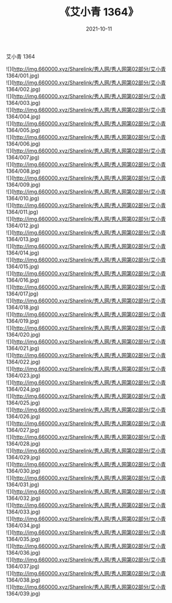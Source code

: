 ﻿---
layout: post
title:  《艾小青 1364》
date:   2021-10-11
img: http://img.660000.xyz/Sharelink/秀人网/秀人网第02部分/艾小青 1364/000.jpg
categories: [美女, 清纯, 唯美]
---

艾小青 1364

  ![](http://img.660000.xyz/Sharelink/秀人网/秀人网第02部分/艾小青 1364/001.jpg) <br> ![](http://img.660000.xyz/Sharelink/秀人网/秀人网第02部分/艾小青 1364/002.jpg) <br> ![](http://img.660000.xyz/Sharelink/秀人网/秀人网第02部分/艾小青 1364/003.jpg) <br> ![](http://img.660000.xyz/Sharelink/秀人网/秀人网第02部分/艾小青 1364/004.jpg) <br> ![](http://img.660000.xyz/Sharelink/秀人网/秀人网第02部分/艾小青 1364/005.jpg) <br> ![](http://img.660000.xyz/Sharelink/秀人网/秀人网第02部分/艾小青 1364/006.jpg) <br> ![](http://img.660000.xyz/Sharelink/秀人网/秀人网第02部分/艾小青 1364/007.jpg) <br> ![](http://img.660000.xyz/Sharelink/秀人网/秀人网第02部分/艾小青 1364/008.jpg) <br> ![](http://img.660000.xyz/Sharelink/秀人网/秀人网第02部分/艾小青 1364/009.jpg) <br> ![](http://img.660000.xyz/Sharelink/秀人网/秀人网第02部分/艾小青 1364/010.jpg) <br> ![](http://img.660000.xyz/Sharelink/秀人网/秀人网第02部分/艾小青 1364/011.jpg) <br> ![](http://img.660000.xyz/Sharelink/秀人网/秀人网第02部分/艾小青 1364/012.jpg) <br> ![](http://img.660000.xyz/Sharelink/秀人网/秀人网第02部分/艾小青 1364/013.jpg) <br> ![](http://img.660000.xyz/Sharelink/秀人网/秀人网第02部分/艾小青 1364/014.jpg) <br> ![](http://img.660000.xyz/Sharelink/秀人网/秀人网第02部分/艾小青 1364/015.jpg) <br> ![](http://img.660000.xyz/Sharelink/秀人网/秀人网第02部分/艾小青 1364/016.jpg) <br> ![](http://img.660000.xyz/Sharelink/秀人网/秀人网第02部分/艾小青 1364/017.jpg) <br> ![](http://img.660000.xyz/Sharelink/秀人网/秀人网第02部分/艾小青 1364/018.jpg) <br> ![](http://img.660000.xyz/Sharelink/秀人网/秀人网第02部分/艾小青 1364/019.jpg) <br> ![](http://img.660000.xyz/Sharelink/秀人网/秀人网第02部分/艾小青 1364/020.jpg) <br> ![](http://img.660000.xyz/Sharelink/秀人网/秀人网第02部分/艾小青 1364/021.jpg) <br> ![](http://img.660000.xyz/Sharelink/秀人网/秀人网第02部分/艾小青 1364/022.jpg) <br> ![](http://img.660000.xyz/Sharelink/秀人网/秀人网第02部分/艾小青 1364/023.jpg) <br> ![](http://img.660000.xyz/Sharelink/秀人网/秀人网第02部分/艾小青 1364/024.jpg) <br> ![](http://img.660000.xyz/Sharelink/秀人网/秀人网第02部分/艾小青 1364/025.jpg) <br> ![](http://img.660000.xyz/Sharelink/秀人网/秀人网第02部分/艾小青 1364/026.jpg) <br> ![](http://img.660000.xyz/Sharelink/秀人网/秀人网第02部分/艾小青 1364/027.jpg) <br> ![](http://img.660000.xyz/Sharelink/秀人网/秀人网第02部分/艾小青 1364/028.jpg) <br> ![](http://img.660000.xyz/Sharelink/秀人网/秀人网第02部分/艾小青 1364/029.jpg) <br> ![](http://img.660000.xyz/Sharelink/秀人网/秀人网第02部分/艾小青 1364/030.jpg) <br> ![](http://img.660000.xyz/Sharelink/秀人网/秀人网第02部分/艾小青 1364/031.jpg) <br> ![](http://img.660000.xyz/Sharelink/秀人网/秀人网第02部分/艾小青 1364/032.jpg) <br> ![](http://img.660000.xyz/Sharelink/秀人网/秀人网第02部分/艾小青 1364/033.jpg) <br> ![](http://img.660000.xyz/Sharelink/秀人网/秀人网第02部分/艾小青 1364/034.jpg) <br> ![](http://img.660000.xyz/Sharelink/秀人网/秀人网第02部分/艾小青 1364/035.jpg) <br> ![](http://img.660000.xyz/Sharelink/秀人网/秀人网第02部分/艾小青 1364/036.jpg) <br> ![](http://img.660000.xyz/Sharelink/秀人网/秀人网第02部分/艾小青 1364/037.jpg) <br> ![](http://img.660000.xyz/Sharelink/秀人网/秀人网第02部分/艾小青 1364/038.jpg) <br> ![](http://img.660000.xyz/Sharelink/秀人网/秀人网第02部分/艾小青 1364/039.jpg) <br>